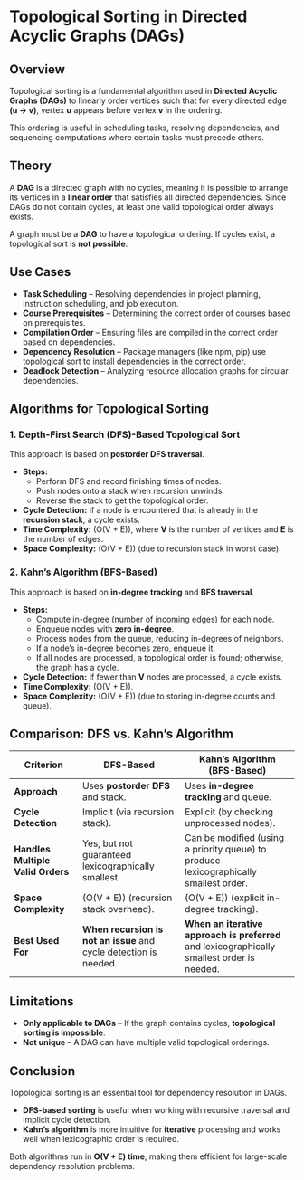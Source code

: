 # **Topological Sorting in Directed Acyclic Graphs (DAGs)**  

## **Overview**  
Topological sorting is a fundamental algorithm used in **Directed Acyclic Graphs (DAGs)** to linearly order vertices such that for every directed edge **(u → v)**, vertex **u** appears before vertex **v** in the ordering.  

This ordering is useful in scheduling tasks, resolving dependencies, and sequencing computations where certain tasks must precede others.  

## **Theory**  
A **DAG** is a directed graph with no cycles, meaning it is possible to arrange its vertices in a **linear order** that satisfies all directed dependencies. Since DAGs do not contain cycles, at least one valid topological order always exists.  

A graph must be a **DAG** to have a topological ordering. If cycles exist, a topological sort is **not possible**.  

## **Use Cases**  
- **Task Scheduling** – Resolving dependencies in project planning, instruction scheduling, and job execution.  
- **Course Prerequisites** – Determining the correct order of courses based on prerequisites.  
- **Compilation Order** – Ensuring files are compiled in the correct order based on dependencies.  
- **Dependency Resolution** – Package managers (like npm, pip) use topological sort to install dependencies in the correct order.  
- **Deadlock Detection** – Analyzing resource allocation graphs for circular dependencies.  

## **Algorithms for Topological Sorting**  

### **1. Depth-First Search (DFS)-Based Topological Sort**  
This approach is based on **postorder DFS traversal**.  
- **Steps:**  
  - Perform DFS and record finishing times of nodes.  
  - Push nodes onto a stack when recursion unwinds.  
  - Reverse the stack to get the topological order.  
- **Cycle Detection:** If a node is encountered that is already in the **recursion stack**, a cycle exists.  
- **Time Complexity:** \(O(V + E)\), where **V** is the number of vertices and **E** is the number of edges.  
- **Space Complexity:** \(O(V + E)\) (due to recursion stack in worst case).  

### **2. Kahn’s Algorithm (BFS-Based)**  
This approach is based on **in-degree tracking** and **BFS traversal**.  
- **Steps:**  
  - Compute in-degree (number of incoming edges) for each node.  
  - Enqueue nodes with **zero in-degree**.  
  - Process nodes from the queue, reducing in-degrees of neighbors.  
  - If a node’s in-degree becomes zero, enqueue it.  
  - If all nodes are processed, a topological order is found; otherwise, the graph has a cycle.  
- **Cycle Detection:** If fewer than **V** nodes are processed, a cycle exists.  
- **Time Complexity:** \(O(V + E)\).  
- **Space Complexity:** \(O(V + E)\) (due to storing in-degree counts and queue).  

## **Comparison: DFS vs. Kahn’s Algorithm**  

| **Criterion**            | **DFS-Based** | **Kahn’s Algorithm (BFS-Based)** |
|-------------------------|-------------|----------------------------|
| **Approach**            | Uses **postorder DFS** and stack. | Uses **in-degree tracking** and queue. |
| **Cycle Detection**     | Implicit (via recursion stack). | Explicit (by checking unprocessed nodes). |
| **Handles Multiple Valid Orders** | Yes, but not guaranteed lexicographically smallest. | Can be modified (using a priority queue) to produce lexicographically smallest order. |
| **Space Complexity**    | \(O(V + E)\) (recursion stack overhead). | \(O(V + E)\) (explicit in-degree tracking). |
| **Best Used For**       | **When recursion is not an issue** and cycle detection is needed. | **When an iterative approach is preferred** and lexicographically smallest order is needed. |

## **Limitations**  
- **Only applicable to DAGs** – If the graph contains cycles, **topological sorting is impossible**.  
- **Not unique** – A DAG can have multiple valid topological orderings.  

## **Conclusion**  
Topological sorting is an essential tool for dependency resolution in DAGs.  
- **DFS-based sorting** is useful when working with recursive traversal and implicit cycle detection.  
- **Kahn’s algorithm** is more intuitive for **iterative** processing and works well when lexicographic order is required.  

Both algorithms run in **O(V + E) time**, making them efficient for large-scale dependency resolution problems.
